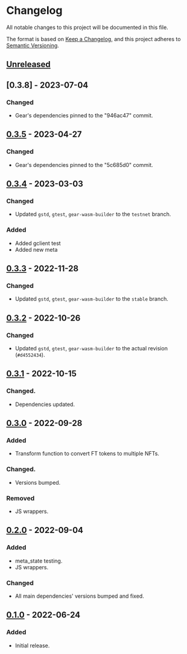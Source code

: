 # Changelog
All notable changes to this project will be documented in this file.

The format is based on [Keep a Changelog](https://keepachangelog.com/en/1.0.0/),
and this project adheres to [Semantic Versioning](https://semver.org/spec/v2.0.0.html).

## [Unreleased]

## [0.3.8] - 2023-07-04
### Changed
- Gear's dependencies pinned to the "946ac47" commit.

## [0.3.5] - 2023-04-27
### Changed
- Gear's dependencies pinned to the "5c685d0" commit.

## [0.3.4] - 2023-03-03
### Changed
- Updated `gstd`, `gtest`, `gear-wasm-builder` to the `testnet` branch.
### Added
- Added gclient test
- Added new meta

## [0.3.3] - 2022-11-28
### Changed
- Updated `gstd`, `gtest`, `gear-wasm-builder` to the `stable` branch.

## [0.3.2] - 2022-10-26
### Changed
- Updated `gstd`, `gtest`, `gear-wasm-builder` to the actual revision (`#d4552434`).

## [0.3.1] - 2022-10-15
### Changed.
- Dependencies updated.

## [0.3.0] - 2022-09-28
### Added
- Transform function to convert FT tokens to multiple NFTs.
### Changed.
- Versions bumped.
### Removed
- JS wrappers.

## [0.2.0] - 2022-09-04
### Added
- meta_state testing.
- JS wrappers.
### Changed
- All main dependencies' versions bumped and fixed.

## [0.1.0] - 2022-06-24
### Added
- Initial release.

[Unreleased]: https://github.com/gear-dapps/multitoken/compare/0.3.8...HEAD
[0.3.5]: https://github.com/gear-dapps/multitoken/compare/0.3.5...0.3.8
[0.3.4]: https://github.com/gear-dapps/multitoken/compare/0.3.3...0.3.4
[0.3.3]: https://github.com/gear-dapps/multitoken/compare/0.3.2...0.3.3
[0.3.2]: https://github.com/gear-dapps/multitoken/compare/0.3.1...0.3.2
[0.3.1]: https://github.com/gear-dapps/multitoken/compare/0.3.0...0.3.1
[0.3.0]: https://github.com/gear-dapps/multitoken/compare/0.2.0...0.3.0
[0.2.0]: https://github.com/gear-dapps/multitoken/compare/0.1.0...0.2.0
[0.1.0]: https://github.com/gear-dapps/multitoken/compare/0803a5e...0.1.0
